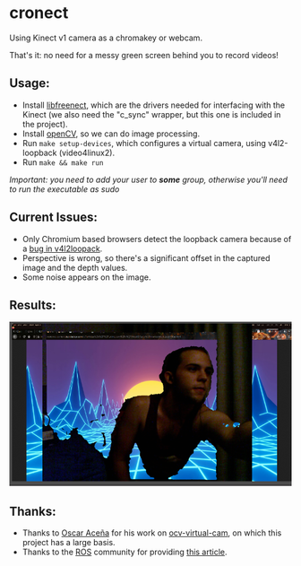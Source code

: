 # cronect

Using Kinect v1 camera as a chromakey or webcam.

That's it: no need for a messy green screen behind you to record videos!

## Usage:

- Install [libfreenect](https://github.com/OpenKinect/libfreenect), which are the drivers needed for interfacing with the Kinect (we also need the "c\_sync" wrapper, but this one is included in the project).
- Install [openCV](https://opencv.org/), so we can do image processing.
- Run `make setup-devices`, which configures a virtual camera, using v4l2-loopback (video4linux2).
- Run `make && make run`

*Important: you need to add your user to ***some*** group, otherwise you'll need to run the executable as _sudo_*

## Current Issues:

- Only Chromium based browsers detect the loopback camera because of a [bug in
  v4l2loopack](https://stackoverflow.com/questions/64751478/v4l2loopback-device-detected-by-chrome-not-seen-by-zoom-or-firefox).
- Perspective is wrong, so there's a significant offset in the captured image and the depth values.
- Some noise appears on the image.

## Results:

![](./.assets/kinect_pic_11.png)

## Thanks:

- Thanks to [Oscar Aceña](https://bitbucket.org/OscarAcena/) for his work on [ocv-virtual-cam](https://bitbucket.org/OscarAcena/ocv-virtual-cam), on which this project has a large basis.
- Thanks to the [ROS](https://www.ros.org) community for providing [this article](http://wiki.ros.org/kinect_calibration/technical).
